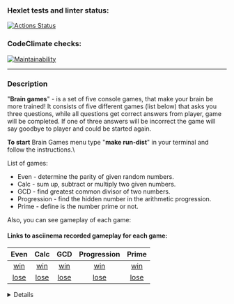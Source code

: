 ### Hexlet tests and linter status:

[![Actions Status](https://github.com/CyberXAndrew/java-project-61/workflows/hexlet-check/badge.svg)](https://github.com/CyberXAndrew/java-project-61/actions)

### CodeClimate checks:

[![Maintainability](https://api.codeclimate.com/v1/badges/6c17a32b8e219dd473e8/maintainability)](https://codeclimate.com/github/CyberXAndrew/java-project-61/maintainability)

---

### Description

"**Brain games**" - is a set of five console games, that make your brain be more trained! It consists of five 
different games (list below) that asks you three questions, while all questions get correct answers from player, game will be 
completed. If one of three answers will be incorrect the game will say goodbye to player and could be started again. 

**To start** Brain Games menu type "**make run-dist**" in your terminal and follow the instructions.\

List of games:
- Even - determine the parity of given random numbers.
- Calc - sum up, subtract or multiply two given numbers.
- GCD - find greatest common divisor of two numbers.
- Progression - find the hidden number in the arithmetic progression.
- Prime - define is the number prime or not.

Also, you can see gameplay of each game:

#### Links to asciinema recorded gameplay for each game:

| Even | Calc | GCD | Progression | Prime |
|:-:|:-:|:-:|:-:|:-:|
|[win]()|[win]()|[win]()|[win]()|[win]()|
|[lose]()|[lose]()|[lose]()|[lose]()|[lose]()|

<details>

[gameplay Even - win](https://asciinema.org/a/BA55t5rXM05Gg7P4oHIiLZtKG)

[gameplay Even - lose](https://asciinema.org/a/DIBAfVbumZpDzQp2iDqR4x2dM)
  
[gameplay Calc - win](https://asciinema.org/a/oKJxBhuT1bTOwPBtmgMVzEbNE)
  
[gameplay Calc - lose](https://asciinema.org/a/VPPhnLn1qzwubyqfZ6fXAJer1)
  
[gameplay GCD - win](https://asciinema.org/a/VuFSzvEb3Jz7rFZsbTrXHug48)
  
[gameplay GCD - lose](https://asciinema.org/a/dnVpXftQKqxT2QeY7VgQf3LZq)
  
[gameplay Progression - win](https://asciinema.org/a/p71xQ1lsRQTH6oT5r8tQVoKar)
  
[gameplay Progression - lose](https://asciinema.org/a/UIFDoRl7loXDdMzrMpaMLFrPq)
  
[gameplay Prime - win](https://asciinema.org/a/vjsm5fSXN4gbDEaGKqcsEu3nF)
  
[gameplay Prime - lose](https://asciinema.org/a/vk0MTlh0Ng6rBSQbriWVRaISH)

</details>
